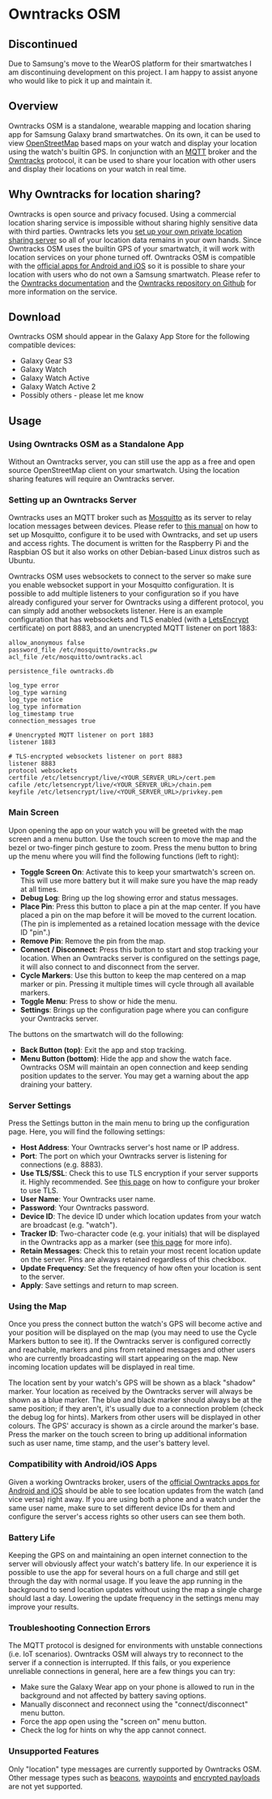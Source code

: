 # Owntracks OSM
## Discontinued ##
Due to Samsung's move to the WearOS platform for their smartwatches I am discontinuing development on this project. I am happy to assist anyone who would like to pick it up and maintain it.

## Overview
Owntracks OSM is a standalone, wearable mapping and location sharing app for Samsung Galaxy brand smartwatches. On its own, it can be used to view [OpenStreetMap](https://www.openstreetmap.org) based maps on your watch and display your location using the watch's builtin GPS. In conjunction with an [MQTT](https://mqtt.org) broker and the [Owntracks](https://owntracks.org) protocol, it can be used to share your location with other users and display their locations on your watch in real time.

## Why Owntracks for location sharing?
Owntracks is open source and privacy focused. Using a commercial location sharing service is impossible without sharing highly sensitive data with third parties. Owntracks lets you [set up your own private location sharing server](https://owntracks.org/booklet/guide/broker) so all of your location data remains in your own hands. Since Owntracks OSM uses the builtin GPS of your smartwatch, it will work with location services on your phone turned off. Owntracks OSM is compatible with the [official apps for Android and iOS](https://owntracks.org/booklet/guide/apps) so it is possible to share your location with users who do not own a Samsung smartwatch. Please refer to the [Owntracks documentation](https://owntracks.org/booklet) and the [Owntracks repository on Github](https://github.com/owntracks) for more information on the service.

## Download
Owntracks OSM should appear in the Galaxy App Store for the following compatible devices:
* Galaxy Gear S3
* Galaxy Watch
* Galaxy Watch Active
* Galaxy Watch Active 2
* Possibly others - please let me know

## Usage
### Using Owntracks OSM as a Standalone App
Without an Owntracks server, you can still use the app as a free and open source OpenStreetMap client on your smartwatch. Using the location sharing features will require an Owntracks server.

### Setting up an Owntracks Server
Owntracks uses an MQTT broker such as [Mosquitto](https://mosquitto.org) as its server to relay location messages between devices. Please refer to [this manual](https://owntracks.org/booklet/guide/broker) on how to set up Mosquitto, configure it to be used with Owntracks, and set up users and access rights. The document is written for the Raspberry Pi and the Raspbian OS but it also works on other Debian-based Linux distros such as Ubuntu.

Owntracks OSM uses websockets to connect to the server so make sure you enable websocket support in your Mosquitto configuration. It is possible to add multiple listeners to your configuration so if you have already configured your server for Owntracks using a different protocol, you can simply add another websockets listener. Here is an example configuration that has websockets and TLS enabled (with a [LetsEncrypt](https://letsencrypt.org) certificate) on port 8883, and an unencrypted MQTT listener on port 1883: 

```
allow_anonymous false
password_file /etc/mosquitto/owntracks.pw
acl_file /etc/mosquitto/owntracks.acl

persistence_file owntracks.db

log_type error
log_type warning
log_type notice
log_type information
log_timestamp true
connection_messages true

# Unencrypted MQTT listener on port 1883
listener 1883

# TLS-encrypted websockets listener on port 8883
listener 8883
protocol websockets
certfile /etc/letsencrypt/live/<YOUR_SERVER_URL>/cert.pem
cafile /etc/letsencrypt/live/<YOUR_SERVER_URL>/chain.pem
keyfile /etc/letsencrypt/live/<YOUR_SERVER_URL>/privkey.pem
```


### Main Screen
Upon opening the app on your watch you will be greeted with the map screen and a menu button. Use the touch screen to move the map and the bezel or two-finger pinch gesture to zoom. Press the menu button to bring up the menu where you will find the following functions (left to right):

* **Toggle Screen On**: Activate this to keep your smartwatch's screen on. This will use more battery but it will make sure you have the map ready at all times.
* **Debug Log**: Bring up the log showing error and status messages.
* **Place Pin**: Press this button to place a pin at the map center. If you have placed a pin on the map before it will be moved to the current location. (The pin is implemented as a retained location message with the device ID "pin".)
* **Remove Pin**: Remove the pin from the map.
* **Connect / Disconnect**: Press this button to start and stop tracking your location. When an Owntracks server is configured on the settings page, it will also connect to and disconnect from the server.
* **Cycle Markers**: Use this button to keep the map centered on a map marker or pin. Pressing it multiple times will cycle through all available markers.
* **Toggle Menu**: Press to show or hide the menu.
* **Settings**: Brings up the configuration page where you can configure your Owntracks server.

The buttons on the smartwatch will do the following:
* **Back Button (top)**: Exit the app and stop tracking.
* **Menu Button (bottom)**: Hide the app and show the watch face. Owntracks OSM will maintain an open connection and keep sending position updates to the server. You may get a warning about the app draining your battery.

### Server Settings
Press the Settings button in the main menu to bring up the configuration page. Here, you will find the following settings:

* **Host Address**: Your Owntracks server's host name or IP address.
* **Port**: The port on which your Owntracks server is listening for connections (e.g. 8883).
* **Use TLS/SSL**: Check this to use TLS encryption if your server supports it. Highly recommended. See [this page](https://owntracks.org/booklet/features/tls/#configure-tls-on-the-mosquitto-broker) on how to configure your broker to use TLS.
* **User Name**: Your Owntracks user name.
* **Password**: Your Owntracks password.
* **Device ID**: The device ID under which location updates from your watch are broadcast (e.g. "watch").
* **Tracker ID**: Two-character code (e.g. your initials) that will be displayed in the Owntracks app as a marker (see [this page](https://owntracks.org/booklet/features/tid) for more info).
* **Retain Messages**: Check this to retain your most recent location update on the server. Pins are always retained regardless of this checkbox.
* **Update Frequency**: Set the frequency of how often your location is sent to the server.
* **Apply**: Save settings and return to map screen.

### Using the Map
Once you press the connect button the watch's GPS will become active and your position will be displayed on the map (you may need to use the Cycle Markers button to see it). If the Owntracks server is configured correctly and reachable, markers and pins from retained messages and other users who are currently broadcasting will start appearing on the map. New incoming location updates will be displayed in real time.

The location sent by your watch's GPS will be shown as a black "shadow" marker. Your location as received by the Owntracks server will always be shown as a blue marker. The blue and black marker should always be at the same position; if they aren't, it's usually due to a connection problem (check the debug log for hints). Markers from other users will be displayed in other colours. The GPS' accuracy is shown as a circle around the marker's base. Press the marker on the touch screen to bring up additional information such as user name, time stamp, and the user's battery level.

### Compatibility with Android/iOS Apps
Given a working Owntracks broker, users of the [official Owntracks apps for Android and iOS](https://owntracks.org/booklet/guide/apps) should be able to see location updates from the watch (and vice versa) right away. If you are using both a phone and a watch under the same user name, make sure to set different device IDs for them and configure the server's access rights so other users can see them both.

### Battery Life
Keeping the GPS on and maintaining an open internet connection to the server will obviously affect your watch's battery life. In our experience it is possible to use the app for several hours on a full charge and still get through the day with normal usage. If you leave the app running in the background to send location updates without using the map a single charge should last a day. Lowering the update frequency in the settings menu may improve your results.

### Troubleshooting Connection Errors
The MQTT protocol is designed for environments with unstable connections (i.e. IoT scenarios). Owntracks OSM will always try to reconnect to the server if a connection is interrupted. If this fails, or you experience unreliable connections in general, here are a few things you can try:

* Make sure the Galaxy Wear app on your phone is allowed to run in the background and not affected by battery saving options.
* Manually disconnect and reconnect using the "connect/disconnect" menu button.
* Force the app open using the "screen on" menu button.
* Check the log for hints on why the app cannot connect.

### Unsupported Features
Only "location" type messages are currently supported by Owntracks OSM. Other message types such as [beacons](https://owntracks.org/booklet/features/beacons), [waypoints](https://owntracks.org/booklet/features/waypoints)
and [encrypted payloads](https://owntracks.org/booklet/features/encrypt) are not yet supported.
